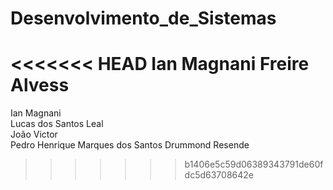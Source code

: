# Desenvolvimento_de_Sistemas
<<<<<<< HEAD
Ian Magnani Freire Alvess
=======
Ian Magnani  
Lucas dos Santos Leal  
João Victor  
Pedro Henrique Marques dos Santos Drummond Resende

>>>>>>> b1406e5c59d06389343791de60fdc5d63708642e
